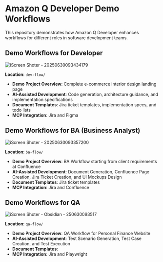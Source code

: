 # Amazon Q Developer Demo Workflows

This repository demonstrates how Amazon Q Developer enhances workflows for different roles in software development teams.

## Demo Workflows for Developer
![iScreen Shoter - 20250630093434179](https://github.com/user-attachments/assets/35189212-9854-49dd-b00a-2cbecc097fee)

**Location**: `dev-flow/`

- **Demo Project Overview**: Complete e-commerce interior design landing page
- **AI-Assisted Development**: Code generation, architecture guidance, and implementation specifications
- **Document Templates**: Jira ticket templates, implementation specs, and todo lists
- **MCP Integration**: Jira and Figma

## Demo Workflows for BA (Business Analyst)
![iScreen Shoter - 20250630093357200](https://github.com/user-attachments/assets/422c936d-450f-4d4e-806f-43adfc0eb666)

**Location**: `ba-flow/`

- **Demo Project Overview**: BA Workflow starting from client requirements at Confluence
- **AI-Assisted Development**: Document Generation, Confluence Page Creation, Jira Ticket Creation, and UI Mockups Design
- **Document Templates**: Jira ticket templates
- **MCP Integration**: Jira and Confluence

## Demo Workflows for QA
![iScreen Shoter - Obsidian - 250630093517](https://github.com/user-attachments/assets/20d8fc65-b33e-49c1-aa59-b482953d7711)

**Location**: `qa-flow/`

- **Demo Project Overview**: QA Workflow for Personal Finance Website
- **AI-Assisted Development**: Test Scenario Generation, Test Case Creation, and Test Execution
- **Document Templates**: 
- **MCP Integration**: Jira and Playwright
